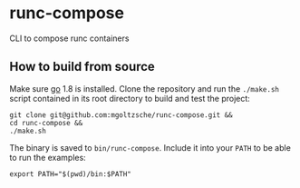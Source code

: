 # runc-compose
CLI to compose runc containers

## How to build from source
Make sure [go](https://golang.org/) 1.8 is installed.
Clone the repository and run the `./make.sh` script contained in its root directory to build and test the project:
```
git clone git@github.com:mgoltzsche/runc-compose.git &&
cd runc-compose &&
./make.sh
```
The binary is saved to `bin/runc-compose`. Include it into your `PATH` to be able to run the examples:
```
export PATH="$(pwd)/bin:$PATH"
```
